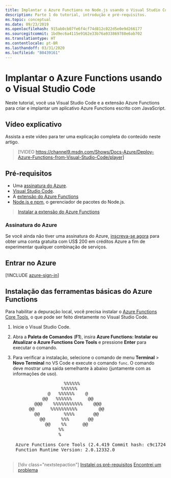 ```yaml
---
title: Implantar o Azure Functions no Node.js usando o Visual Studio Code
description: Parte 1 do tutorial, introdução e pré-requisitos.
ms.topic: conceptual
ms.date: 09/23/2019
ms.openlocfilehash: 915ab0cb07fe6f4cf74d812c022d5e0e9d266177
ms.sourcegitcommit: 1bd9ec6a4115e9162e33b76a933869788e6ab702
ms.translationtype: HT
ms.contentlocale: pt-BR
ms.lasthandoff: 03/31/2020
ms.locfileid: "80439161"
---
```

# <a name="deploy-azure-functions-from-visual-studio-code"></a>Implantar o Azure Functions usando o Visual Studio Code

Neste tutorial, você usa Visual Studio Code e a extensão Azure Functions para criar e implantar um aplicativo Azure Functions escrito com JavaScript.

## <a name="walkthrough-video"></a>Vídeo explicativo

Assista a este vídeo para ter uma explicação completa do conteúdo neste artigo.

> [!VIDEO https://channel9.msdn.com/Shows/Docs-Azure/Deploy-Azure-Functions-from-Visual-Studio-Code/player]

## <a name="prerequisites"></a>Pré-requisitos

- Uma [assinatura do Azure](#azure-subscription).
- [Visual Studio Code](https://code.visualstudio.com/).
- A [extensão do Azure Functions](vscode:extension/ms-azuretools.vscode-azurefunctions)
- [Node.js e npm](https://nodejs.org/en/download), o gerenciador de pacotes do Node.js.

> <a class="tutorial-install-extension-btn" href="vscode:extension/ms-azuretools.vscode-azurefunctions">Instalar a extensão do Azure Functions</a>

### <a name="azure-subscription"></a>Assinatura do Azure

Se você ainda não tiver uma assinatura do Azure, [inscreva-se agora](https://azure.microsoft.com/free/?utm_source=campaign&utm_campaign=vscode-tutorial-functions-extension&mktingSource=vscode-tutorial-functions-extension) para obter uma conta gratuita com US$ 200 em créditos Azure a fim de experimentar qualquer combinação de serviços.

## <a name="sign-in-to-azure"></a>Entrar no Azure

[!INCLUDE [azure-sign-in](includes/azure-sign-in.md)]

## <a name="install-the-azure-functions-core-tools"></a>Instalação das ferramentas básicas do Azure Functions

Para habilitar a depuração local, você precisa instalar o [Azure Functions Core Tools](https://github.com/Azure/azure-functions-core-tools), o que pode ser feito diretamente no Visual Studio Code.

1. Inicie o Visual Studio Code.

1. Abra a **Paleta de Comandos** (**F1**), insira **Azure Functions: Instalar ou Atualizar o Azure Functions Core Tools** e pressione **Enter** para executar o comando.

1. Para verificar a instalação, selecione o comando de menu **Terminal** > **Novo Terminal** no VS Code e execute o comando `func`. O comando deve mostrar uma saída semelhante à abaixo (juntamente com as informações de uso).

    <pre>
                      %%%%%%
                     %%%%%%
                @   %%%%%%    @
              @@   %%%%%%      @@
           @@@    %%%%%%%%%%%    @@@
         @@      %%%%%%%%%%        @@
           @@         %%%%       @@
             @@      %%%       @@
               @@    %%      @@
                    %%
                    %

    Azure Functions Core Tools (2.4.419 Commit hash: c9c1724d002bd90b2e6b41393915ea3a26bcf0ce)
    Function Runtime Version: 2.0.12332.0
    </pre>

> [!div class="nextstepaction"]
> [Instalei os pré-requisitos](tutorial-vscode-serverless-node-02.md) [Encontrei um problema](https://www.research.net/r/PWZWZ52?tutorial=node-deployment-azurefunctions&step=getting-started)
